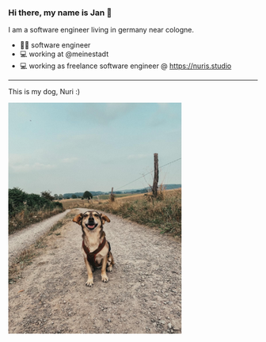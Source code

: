 ### Hi there, my name is Jan 👋

I am a software engineer living in germany near cologne. 

- 🧑‍💼 software engineer
- 💻 working at @meinestadt
- 💻 working as freelance software engineer @ https://nuris.studio

---

<p>This is my dog, Nuri :)</p>
<img width="350" src="nuri2.jpeg" />

